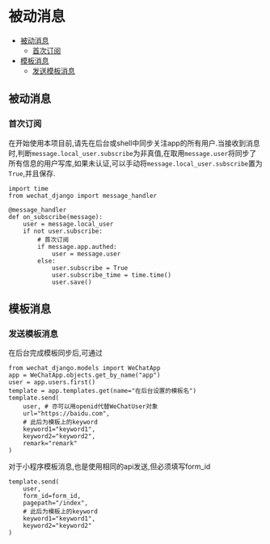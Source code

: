 # 被动消息

- [被动消息](#被动消息)
  - [首次订阅](#首次订阅)
- [模板消息](#模板消息)
  - [发送模板消息](#发送模板消息)

## 被动消息
### 首次订阅
在开始使用本项目前,请先在后台或shell中同步关注app的所有用户.当接收到消息时,判断`message.local_user.subscribe`为非真值,在取用`message.user`将同步了所有信息的用户写库,如果未认证,可以手动将`message.local_user.subscribe`置为`True`,并且保存.

    import time
    from wechat_django import message_handler

    @message_handler
    def on_subscribe(message):
        user = message.local_user
        if not user.subscribe:
            # 首次订阅
            if message.app.authed:
                user = message.user
            else:
                user.subscribe = True
                user.subscribe_time = time.time()
                user.save()

## 模板消息
### 发送模板消息
在后台完成模板同步后,可通过

    from wechat_django.models import WeChatApp
    app = WeChatApp.objects.get_by_name("app")
    user = app.users.first()
    template = app.templates.get(name="在后台设置的模板名")
    template.send(
        user, # 亦可以用openid代替WeChatUser对象
        url="https://baidu.com",
        # 此后为模板上的keyword
        keyword1="keyword1",
        keyword2="keyword2",
        remark="remark"
    )

对于小程序模板消息,也是使用相同的api发送,但必须填写form_id

    template.send(
        user,
        form_id=form_id,
        pagepath="/index",
        # 此后为模板上的keyword
        keyword1="keyword1",
        keyword2="keyword2"
    )